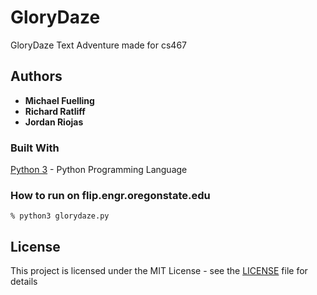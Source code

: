 # GloryDaze

GloryDaze Text Adventure made for cs467

## Authors

* **Michael Fuelling**
* **Richard Ratliff**
* **Jordan Riojas**

### Built With

[Python 3](https://www.python.org/) - Python Programming Language

### How to run on flip.engr.oregonstate.edu

```
% python3 glorydaze.py
```

## License

This project is licensed under the MIT License - see the [LICENSE](LICENSE) file for details

